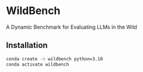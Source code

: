 # WildBench
A Dynamic Benchmark for Evaluating LLMs in the Wild 


## Installation

```bash
conda create -n wildbench python=3.10
conda activate wildbench
```

<!-- 
pip install vllm==0.3.1
pip install openai==0.28.0
pip install datasets tenacity

export HF_HOME=/net/nfs/climate/tmp_cache/
 -->